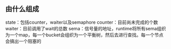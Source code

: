 ## 由什么组成
state：包括counter，waiter以及semaphore
counter：目前尚未完成的个数
waiter：目前调用了wait的总数
sema：信号量的地址，runtime将所有sema组织为一个map，每一个bucket会组织为一个平衡树，然后去进行查找。每一个节点会搞出一个阻塞的
